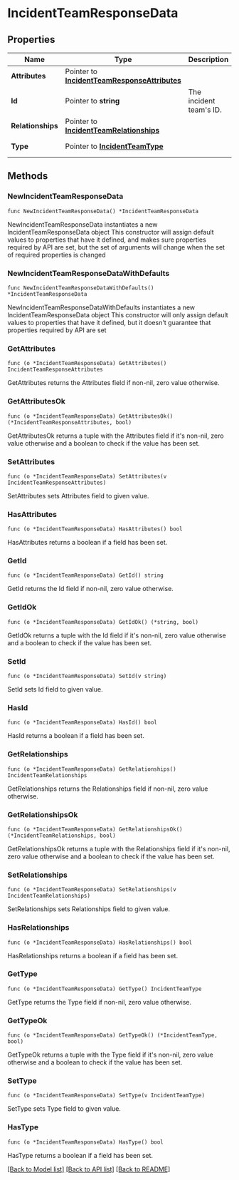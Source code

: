 # IncidentTeamResponseData

## Properties

Name | Type | Description | Notes
---- | ---- | ----------- | ------
**Attributes** | Pointer to [**IncidentTeamResponseAttributes**](IncidentTeamResponseAttributes.md) |  | [optional] 
**Id** | Pointer to **string** | The incident team&#39;s ID. | [optional] 
**Relationships** | Pointer to [**IncidentTeamRelationships**](IncidentTeamRelationships.md) |  | [optional] 
**Type** | Pointer to [**IncidentTeamType**](IncidentTeamType.md) |  | [optional] [default to INCIDENTTEAMTYPE_TEAMS]

## Methods

### NewIncidentTeamResponseData

`func NewIncidentTeamResponseData() *IncidentTeamResponseData`

NewIncidentTeamResponseData instantiates a new IncidentTeamResponseData object
This constructor will assign default values to properties that have it defined,
and makes sure properties required by API are set, but the set of arguments
will change when the set of required properties is changed

### NewIncidentTeamResponseDataWithDefaults

`func NewIncidentTeamResponseDataWithDefaults() *IncidentTeamResponseData`

NewIncidentTeamResponseDataWithDefaults instantiates a new IncidentTeamResponseData object
This constructor will only assign default values to properties that have it defined,
but it doesn't guarantee that properties required by API are set

### GetAttributes

`func (o *IncidentTeamResponseData) GetAttributes() IncidentTeamResponseAttributes`

GetAttributes returns the Attributes field if non-nil, zero value otherwise.

### GetAttributesOk

`func (o *IncidentTeamResponseData) GetAttributesOk() (*IncidentTeamResponseAttributes, bool)`

GetAttributesOk returns a tuple with the Attributes field if it's non-nil, zero value otherwise
and a boolean to check if the value has been set.

### SetAttributes

`func (o *IncidentTeamResponseData) SetAttributes(v IncidentTeamResponseAttributes)`

SetAttributes sets Attributes field to given value.

### HasAttributes

`func (o *IncidentTeamResponseData) HasAttributes() bool`

HasAttributes returns a boolean if a field has been set.

### GetId

`func (o *IncidentTeamResponseData) GetId() string`

GetId returns the Id field if non-nil, zero value otherwise.

### GetIdOk

`func (o *IncidentTeamResponseData) GetIdOk() (*string, bool)`

GetIdOk returns a tuple with the Id field if it's non-nil, zero value otherwise
and a boolean to check if the value has been set.

### SetId

`func (o *IncidentTeamResponseData) SetId(v string)`

SetId sets Id field to given value.

### HasId

`func (o *IncidentTeamResponseData) HasId() bool`

HasId returns a boolean if a field has been set.

### GetRelationships

`func (o *IncidentTeamResponseData) GetRelationships() IncidentTeamRelationships`

GetRelationships returns the Relationships field if non-nil, zero value otherwise.

### GetRelationshipsOk

`func (o *IncidentTeamResponseData) GetRelationshipsOk() (*IncidentTeamRelationships, bool)`

GetRelationshipsOk returns a tuple with the Relationships field if it's non-nil, zero value otherwise
and a boolean to check if the value has been set.

### SetRelationships

`func (o *IncidentTeamResponseData) SetRelationships(v IncidentTeamRelationships)`

SetRelationships sets Relationships field to given value.

### HasRelationships

`func (o *IncidentTeamResponseData) HasRelationships() bool`

HasRelationships returns a boolean if a field has been set.

### GetType

`func (o *IncidentTeamResponseData) GetType() IncidentTeamType`

GetType returns the Type field if non-nil, zero value otherwise.

### GetTypeOk

`func (o *IncidentTeamResponseData) GetTypeOk() (*IncidentTeamType, bool)`

GetTypeOk returns a tuple with the Type field if it's non-nil, zero value otherwise
and a boolean to check if the value has been set.

### SetType

`func (o *IncidentTeamResponseData) SetType(v IncidentTeamType)`

SetType sets Type field to given value.

### HasType

`func (o *IncidentTeamResponseData) HasType() bool`

HasType returns a boolean if a field has been set.


[[Back to Model list]](../README.md#documentation-for-models) [[Back to API list]](../README.md#documentation-for-api-endpoints) [[Back to README]](../README.md)


